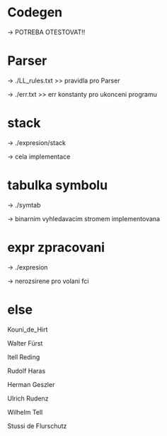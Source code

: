 # Codegen
 ->	POTREBA OTESTOVAT!! 
 
# Parser  
 -> ./LL_rules.txt >> pravidla pro Parser

 -> ./err.txt >> err konstanty pro ukonceni programu
# stack
 -> ./expresion/stack
 
  -> cela implementace
  
# tabulka symbolu
 -> ./symtab
 
  -> binarnim vyhledavacim stromem implementovana 

# expr zpracovani
 -> ./expresion
 
  -> nerozsirene pro volani fci

# else 
Kouni_de_Hirt

Walter Fürst

Itell Reding

Rudolf Haras

Herman Geszler

Ulrich Rudenz

Wilhelm Tell

Stussi de Flurschutz
